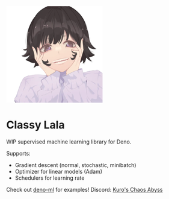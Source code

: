 <img src="/assets/lala.webp" alt="La Lala" height="256px" width="auto">

<h1>Classy Lala</h1>

WIP supervised machine learning library for Deno.

Supports:
- Gradient descent (normal, stochastic, minibatch)
- Optimizer for linear models (Adam)
- Schedulers for learning rate

Check out [deno-ml](https://github.com/retraigo/deno-ml) for examples!
Discord: [Kuro's Chaos Abyss](https://discord.gg/A69vvdK)